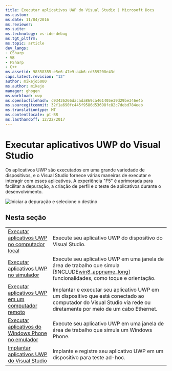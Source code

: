 ```yaml
---
title: Executar aplicativos UWP do Visual Studio | Microsoft Docs
ms.custom: 
ms.date: 11/04/2016
ms.reviewer: 
ms.suite: 
ms.technology: vs-ide-debug
ms.tgt_pltfrm: 
ms.topic: article
dev_langs:
- CSharp
- VB
- FSharp
- C++
ms.assetid: 98358355-e5e6-47e9-a4b6-cd559208e43c
caps.latest.revision: "12"
author: mikejo5000
ms.author: mikejo
manager: ghogen
ms.workload: uwp
ms.openlocfilehash: c93436266dacada869ca461405e39d29be346e4b
ms.sourcegitcommit: 32f1a690fc445f9586d53698fc82c7debd784eeb
ms.translationtype: MT
ms.contentlocale: pt-BR
ms.lasthandoff: 12/22/2017
---
```

# <a name="run-uwp-apps-from-visual-studio"></a>Executar aplicativos UWP do Visual Studio
Os aplicativos UWP são executados em uma grande variedade de dispositivos, e o Visual Studio fornece várias maneiras de executar e interagir com esses aplicativos. A experiência "F5" é aprimorada para facilitar a depuração, a criação de perfil e o teste de aplicativos durante o desenvolvimento.  
  
 ![Iniciar a depuração e selecione o destino](../debugger/media/vsrun_dropdownlist.png "VSRUN_DropDownList")  
  
## <a name="in-this-section"></a>Nesta seção  
  
|||  
|-|-|  
|[Executar aplicativos UWP no computador local](../debugger/run-windows-store-apps-on-the-local-machine.md)|Execute seu aplicativo UWP do dispositivo do Visual Studio.|  
|[Executar aplicativos UWP no simulador](../debugger/run-windows-store-apps-in-the-simulator.md)|Execute seu aplicativo UWP em uma janela de área de trabalho que simula [!INCLUDE[win8_appname_long](../debugger/includes/win8_appname_long_md.md)] funcionalidades, como toque e orientação.|  
|[Executar aplicativos UWP em um computador remoto](../debugger/run-windows-store-apps-on-a-remote-machine.md)|Implantar e executar seu aplicativo UWP em um dispositivo que está conectado ao computador do Visual Studio via rede ou diretamente por meio de um cabo Ethernet.|  
|[Executar aplicativos do Windows Phone no emulador](../debugger/run-windows-phone-apps-in-the-emulator.md)|Execute seu aplicativo UWP em uma janela de área de trabalho que simula um Windows Phone.|  
|[Implantar aplicativos UWP do Visual Studio](../debugger/deploy-windows-store-apps-from-visual-studio.md)|Implante e registre seu aplicativo UWP em um dispositivo para teste ad-hoc.|
